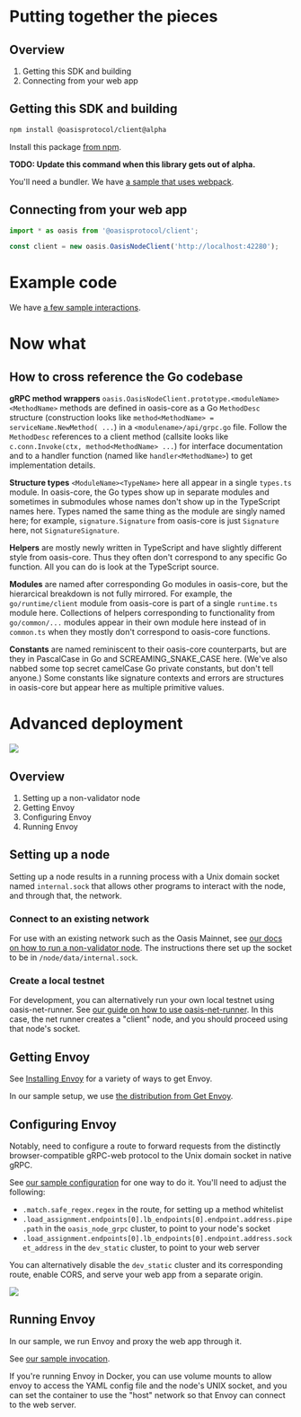 # Putting together the pieces

## Overview

1. Getting this SDK and building
1. Connecting from your web app

## Getting this SDK and building

```sh
npm install @oasisprotocol/client@alpha
```

Install this package [from
npm](https://www.npmjs.com/package/@oasisprotocol/client).

**TODO: Update this command when this library gets out of alpha.**

You'll need a bundler.
We have [a sample that uses webpack](../playground/webpack.config.js).

## Connecting from your web app

```js
import * as oasis from '@oasisprotocol/client';

const client = new oasis.OasisNodeClient('http://localhost:42280');
```

# Example code

We have [a few sample interactions](../playground/src/index.js).

# Now what

## How to cross reference the Go codebase

**gRPC method wrappers**
`oasis.OasisNodeClient.prototype.<moduleName><MethodName>` methods are defined
in oasis-core as a Go `MethodDesc` structure (construction looks like
`method<MethodName> = serviceName.NewMethod( ...`) in a
`<modulename>/api/grpc.go` file.
Follow the `MethodDesc` references to a client method (callsite looks like
`c.conn.Invoke(ctx, method<MethodName> ...`) for interface documentation and
to a handler function (named like `handler<MethodName>`) to get implementation
details.

**Structure types** `<ModuleName><TypeName>` here all appear in a single
`types.ts` module.
In oasis-core, the Go types show up in separate modules and sometimes in
submodules whose names don't show up in the TypeScript names here.
Types named the same thing as the module are singly named here; for example,
`signature.Signature` from oasis-core is just `Signature` here, not
`SignatureSignature`.

**Helpers** are mostly newly written in TypeScript and have slightly different
style from oasis-core.
Thus they often don't correspond to any specific Go function.
All you can do is look at the TypeScript source.

**Modules** are named after corresponding Go modules in oasis-core, but the
hierarcical breakdown is not fully mirrored.
For example, the `go/runtime/client` module from oasis-core is part of a
single `runtime.ts` module here.
Collections of helpers corresponding to functionality from `go/common/...`
modules appear in their own module here instead of in `common.ts` when they
mostly don't correspond to oasis-core functions.

**Constants** are named reminiscent to their oasis-core counterparts, but are
they in PascalCase in Go and SCREAMING_SNAKE_CASE here.
(We've also nabbed some top secret camelCase Go private constants, but don't
tell anyone.)
Some constants like signature contexts and errors are structures in oasis-core
but appear here as multiple primitive values.

# Advanced deployment

<!-- Authored on https://app.diagrams.net/. -->
![](ts-web-blocks.svg)

## Overview

1. Setting up a non-validator node
1. Getting Envoy
1. Configuring Envoy
1. Running Envoy

## Setting up a node

Setting up a node results in a running process with a Unix domain socket named
`internal.sock` that allows other programs to interact with the node, and
through that, the network.

### Connect to an existing network

For use with an existing network such as the Oasis Mainnet, see [our docs on
how to run a non-validator
node](https://docs.oasis.dev/general/run-a-node/set-up-your-node/run-non-validator).
The instructions there set up the socket to be in `/node/data/internal.sock`.

### Create a local testnet

For development, you can alternatively run your own local testnet using
oasis-net-runner.
See [our guide on how to use
oasis-net-runner](https://docs.oasis.dev/oasis-core/development-setup/running-tests-and-development-networks/oasis-net-runner).
In this case, the net runner creates a "client" node, and you should proceed
using that node's socket.

## Getting Envoy

See [Installing
Envoy](https://www.envoyproxy.io/docs/envoy/latest/start/install)
for a variety of ways to get Envoy.

In our sample setup, we use [the distribution from Get
Envoy](https://www.getenvoy.io/).

## Configuring Envoy

Notably, need to configure a route to forward requests from the distinctly
browser-compatible gRPC-web protocol to the Unix domain socket in native gRPC.

See [our sample configuration](../playground/sample-envoy.yaml) for one way to
do it.
You'll need to adjust the following:

- `.match.safe_regex.regex` in the route, for setting up a method whitelist
- `.load_assignment.endpoints[0].lb_endpoints[0].endpoint.address.pipe.path`
  in the `oasis_node_grpc` cluster, to point to your node's socket
- `.load_assignment.endpoints[0].lb_endpoints[0].endpoint.address.socket_address`
  in the `dev_static` cluster, to point to your web server

You can alternatively disable the `dev_static` cluster and its corresponding
route, enable CORS, and serve your web app from a separate origin.

![](ts-web-blocks-cors.svg)

## Running Envoy

In our sample, we run Envoy and proxy the web app through it.

See [our sample invocation](../playground/sample-run-envoy.sh).

If you're running Envoy in Docker, you can use volume mounts to allow envoy
to access the YAML config file and the node's UNIX socket, and you can set the
container to use the "host" network so that Envoy can connect to the web
server.
